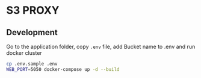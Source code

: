 # S3 PROXY

## Development

Go to the application folder, copy `.env` file, add Bucket name to .env and run docker cluster

```sh
cp .env.sample .env
WEB_PORT=5050 docker-compose up -d --build
```